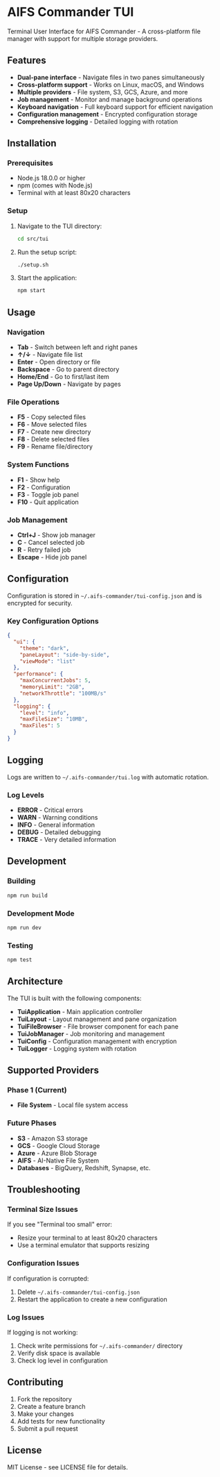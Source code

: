 # AIFS Commander TUI

Terminal User Interface for AIFS Commander - A cross-platform file manager with support for multiple storage providers.

## Features

- **Dual-pane interface** - Navigate files in two panes simultaneously
- **Cross-platform support** - Works on Linux, macOS, and Windows
- **Multiple providers** - File system, S3, GCS, Azure, and more
- **Job management** - Monitor and manage background operations
- **Keyboard navigation** - Full keyboard support for efficient navigation
- **Configuration management** - Encrypted configuration storage
- **Comprehensive logging** - Detailed logging with rotation

## Installation

### Prerequisites

- Node.js 18.0.0 or higher
- npm (comes with Node.js)
- Terminal with at least 80x20 characters

### Setup

1. Navigate to the TUI directory:
   ```bash
   cd src/tui
   ```

2. Run the setup script:
   ```bash
   ./setup.sh
   ```

3. Start the application:
   ```bash
   npm start
   ```

## Usage

### Navigation

- **Tab** - Switch between left and right panes
- **↑/↓** - Navigate file list
- **Enter** - Open directory or file
- **Backspace** - Go to parent directory
- **Home/End** - Go to first/last item
- **Page Up/Down** - Navigate by pages

### File Operations

- **F5** - Copy selected files
- **F6** - Move selected files
- **F7** - Create new directory
- **F8** - Delete selected files
- **F9** - Rename file/directory

### System Functions

- **F1** - Show help
- **F2** - Configuration
- **F3** - Toggle job panel
- **F10** - Quit application

### Job Management

- **Ctrl+J** - Show job manager
- **C** - Cancel selected job
- **R** - Retry failed job
- **Escape** - Hide job panel

## Configuration

Configuration is stored in `~/.aifs-commander/tui-config.json` and is encrypted for security.

### Key Configuration Options

```json
{
  "ui": {
    "theme": "dark",
    "paneLayout": "side-by-side",
    "viewMode": "list"
  },
  "performance": {
    "maxConcurrentJobs": 5,
    "memoryLimit": "2GB",
    "networkThrottle": "100MB/s"
  },
  "logging": {
    "level": "info",
    "maxFileSize": "10MB",
    "maxFiles": 5
  }
}
```

## Logging

Logs are written to `~/.aifs-commander/tui.log` with automatic rotation.

### Log Levels

- **ERROR** - Critical errors
- **WARN** - Warning conditions
- **INFO** - General information
- **DEBUG** - Detailed debugging
- **TRACE** - Very detailed information

## Development

### Building

```bash
npm run build
```

### Development Mode

```bash
npm run dev
```

### Testing

```bash
npm test
```

## Architecture

The TUI is built with the following components:

- **TuiApplication** - Main application controller
- **TuiLayout** - Layout management and pane organization
- **TuiFileBrowser** - File browser component for each pane
- **TuiJobManager** - Job monitoring and management
- **TuiConfig** - Configuration management with encryption
- **TuiLogger** - Logging system with rotation

## Supported Providers

### Phase 1 (Current)
- **File System** - Local file system access

### Future Phases
- **S3** - Amazon S3 storage
- **GCS** - Google Cloud Storage
- **Azure** - Azure Blob Storage
- **AIFS** - AI-Native File System
- **Databases** - BigQuery, Redshift, Synapse, etc.

## Troubleshooting

### Terminal Size Issues

If you see "Terminal too small" error:
- Resize your terminal to at least 80x20 characters
- Use a terminal emulator that supports resizing

### Configuration Issues

If configuration is corrupted:
1. Delete `~/.aifs-commander/tui-config.json`
2. Restart the application to create a new configuration

### Log Issues

If logging is not working:
1. Check write permissions for `~/.aifs-commander/` directory
2. Verify disk space is available
3. Check log level in configuration

## Contributing

1. Fork the repository
2. Create a feature branch
3. Make your changes
4. Add tests for new functionality
5. Submit a pull request

## License

MIT License - see LICENSE file for details.

